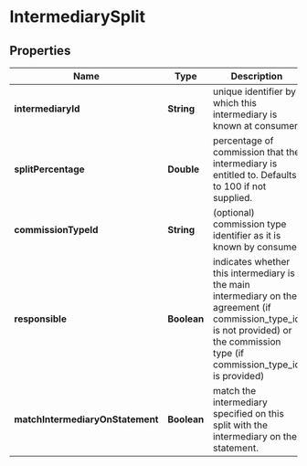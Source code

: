 # IntermediarySplit

## Properties
Name | Type | Description | Notes
------------ | ------------- | ------------- | -------------
**intermediaryId** | **String** | unique identifier by which this intermediary is known at consumer | 
**splitPercentage** | **Double** | percentage of commission that the intermediary is entitled to. Defaults to 100 if not supplied. |  [optional]
**commissionTypeId** | **String** | (optional) commission type identifier as it is known by consumer |  [optional]
**responsible** | **Boolean** | indicates whether this intermediary is the main intermediary on the agreement (if commission_type_id is not provided) or the commission type (if commission_type_id is provided) |  [optional]
**matchIntermediaryOnStatement** | **Boolean** | match the intermediary specified on this split with the intermediary on the statement. |  [optional]
